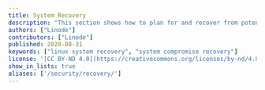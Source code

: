 ```yaml
---
title: System Recovery
description: "This section shows how to plan for and recover from potential system compromises."
authors: ["Linode"]
contributors: ["Linode"]
published: 2020-08-31
keywords: ["linux system recovery", "system compromise recovery"]
license: '[CC BY-ND 4.0](https://creativecommons.org/licenses/by-nd/4.0)'
show_in_lists: true
aliases: ['/security/recovery/']
---
```


